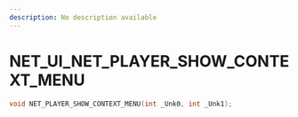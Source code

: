 ```yaml
---
description: No description available 
---
```


# NET_UI\_NET_PLAYER_SHOW_CONTEXT_MENU

```cpp
void NET_PLAYER_SHOW_CONTEXT_MENU(int _Unk0, int _Unk1);
```